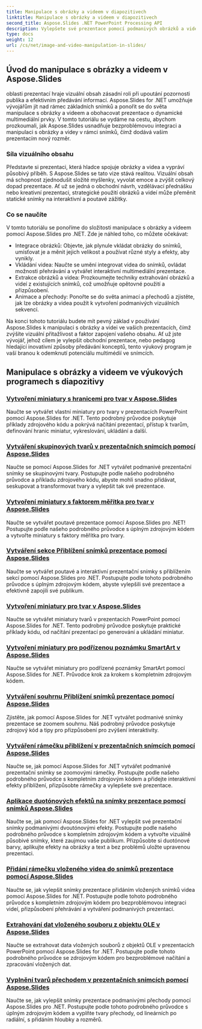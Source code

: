 ```yaml
---
title: Manipulace s obrázky a videem v diapozitivech
linktitle: Manipulace s obrázky a videem v diapozitivech
second_title: Aspose.Slides .NET PowerPoint Processing API
description: Vylepšete své prezentace pomocí podmanivých obrázků a videí pomocí Aspose.Slides for .NET. Naučte se krok za krokem, jak manipulovat s obrázky a videy v rámci snímků, abyste získali vizuálně poutavý obsah.
type: docs
weight: 12
url: /cs/net/image-and-video-manipulation-in-slides/
---
```


## Úvod do manipulace s obrázky a videem v Aspose.Slides

oblasti prezentací hraje vizuální obsah zásadní roli při upoutání pozornosti publika a efektivním předávání informací. Aspose.Slides for .NET umožňuje vývojářům jít nad rámec základních snímků a ponořit se do světa manipulace s obrázky a videem a obohacovat prezentace o dynamické multimediální prvky. V tomto tutoriálu se vydáme na cestu, abychom prozkoumali, jak Aspose.Slides usnadňuje bezproblémovou integraci a manipulaci s obrázky a videy v rámci snímků, čímž dodává vašim prezentacím nový rozměr.

### Síla vizuálního obsahu

Představte si prezentaci, která hladce spojuje obrázky a videa a vypráví působivý příběh. S Aspose.Slides se tato vize stává realitou. Vizuální obsah má schopnost zjednodušit složité myšlenky, vyvolat emoce a zvýšit celkový dopad prezentace. Ať už se jedná o obchodní návrh, vzdělávací přednášku nebo kreativní prezentaci, strategické použití obrázků a videí může přeměnit statické snímky na interaktivní a poutavé zážitky.

### Co se naučíte

V tomto tutoriálu se ponoříme do složitosti manipulace s obrázky a videem pomocí Aspose.Slides pro .NET. Zde je náhled toho, co můžete očekávat:

- Integrace obrázků: Objevte, jak plynule vkládat obrázky do snímků, umísťovat je a měnit jejich velikost a používat různé styly a efekty, aby vynikly.
- Vkládání videa: Naučte se umění integrovat videa do snímků, ovládat možnosti přehrávání a vytvářet interaktivní multimediální prezentace.
- Extrakce obrázků a videa: Prozkoumejte techniky extrahování obrázků a videí z existujících snímků, což umožňuje opětovné použití a přizpůsobení.
- Animace a přechody: Ponořte se do světa animací a přechodů a zjistěte, jak lze obrázky a videa použít k vytvoření podmanivých vizuálních sekvencí.

Na konci tohoto tutoriálu budete mít pevný základ v používání Aspose.Slides k manipulaci s obrázky a videi ve vašich prezentacích, čímž zvýšíte vizuální přitažlivost a faktor zapojení vašeho obsahu. Ať už jste vývojář, jehož cílem je vylepšit obchodní prezentace, nebo pedagog hledající inovativní způsoby předávání konceptů, tento výukový program je vaší branou k odemknutí potenciálu multimédií ve snímcích.


## Manipulace s obrázky a videem ve výukových programech s diapozitivy
### [Vytvoření miniatury s hranicemi pro tvar v Aspose.Slides](./creating-thumbnail-bounds-shape/)
Naučte se vytvářet vlastní miniatury pro tvary v prezentacích PowerPoint pomocí Aspose.Slides for .NET. Tento podrobný průvodce poskytuje příklady zdrojového kódu a pokrývá načítání prezentací, přístup k tvarům, definování hranic miniatur, vykreslování, ukládání a další.
### [Vytváření skupinových tvarů v prezentačních snímcích pomocí Aspose.Slides](./creating-group-shapes/)
Naučte se pomocí Aspose.Slides for .NET vytvářet podmanivé prezentační snímky se skupinovými tvary. Postupujte podle našeho podrobného průvodce a příkladu zdrojového kódu, abyste mohli snadno přidávat, seskupovat a transformovat tvary a vylepšit tak své prezentace.
### [Vytvoření miniatury s faktorem měřítka pro tvar v Aspose.Slides](./creating-thumbnail-scaling-factor-shape/)
Naučte se vytvářet poutavé prezentace pomocí Aspose.Slides pro .NET! Postupujte podle našeho podrobného průvodce s úplným zdrojovým kódem a vytvořte miniatury s faktory měřítka pro tvary.
### [Vytváření sekce Přiblížení snímků prezentace pomocí Aspose.Slides](./creating-section-zoom/)
Naučte se vytvářet poutavé a interaktivní prezentační snímky s přiblížením sekcí pomocí Aspose.Slides pro .NET. Postupujte podle tohoto podrobného průvodce s úplným zdrojovým kódem, abyste vylepšili své prezentace a efektivně zapojili své publikum.
### [Vytvoření miniatury pro tvar v Aspose.Slides](./creating-thumbnail-shape/)
Naučte se vytvářet miniatury tvarů v prezentacích PowerPoint pomocí Aspose.Slides for .NET. Tento podrobný průvodce poskytuje praktické příklady kódu, od načítání prezentací po generování a ukládání miniatur.
### [Vytvoření miniatury pro podřízenou poznámku SmartArt v Aspose.Slides](./creating-thumbnail-smartart-child-note/)
Naučte se vytvářet miniatury pro podřízené poznámky SmartArt pomocí Aspose.Slides for .NET. Průvodce krok za krokem s kompletním zdrojovým kódem.
### [Vytváření souhrnu Přiblížení snímků prezentace pomocí Aspose.Slides](./creating-summary-zoom/)
Zjistěte, jak pomocí Aspose.Slides for .NET vytvářet podmanivé snímky prezentace se zoomem souhrnu. Náš podrobný průvodce poskytuje zdrojový kód a tipy pro přizpůsobení pro zvýšení interaktivity.
### [Vytváření rámečku přiblížení v prezentačních snímcích pomocí Aspose.Slides](./creating-zoom-frame/)
Naučte se, jak pomocí Aspose.Slides for .NET vytvářet podmanivé prezentační snímky se zoomovými rámečky. Postupujte podle našeho podrobného průvodce s kompletním zdrojovým kódem a přidejte interaktivní efekty přiblížení, přizpůsobte rámečky a vylepšete své prezentace.
### [Aplikace duotónových efektů na snímky prezentace pomocí snímků Aspose.Slides](./applying-duotone-effects/)
Naučte se, jak pomocí Aspose.Slides for .NET vylepšit své prezentační snímky podmanivými dvoutónovými efekty. Postupujte podle našeho podrobného průvodce s kompletním zdrojovým kódem a vytvořte vizuálně působivé snímky, které zaujmou vaše publikum. Přizpůsobte si duotónové barvy, aplikujte efekty na obrázky a text a bez problémů uložte upravenou prezentaci.
### [Přidání rámečku vloženého videa do snímků prezentace pomocí Aspose.Slides](./adding-embedded-video-frame/)
Naučte se, jak vylepšit snímky prezentace přidáním vložených snímků videa pomocí Aspose.Slides for .NET. Postupujte podle tohoto podrobného průvodce s kompletním zdrojovým kódem pro bezproblémovou integraci videí, přizpůsobení přehrávání a vytváření podmanivých prezentací.
### [Extrahování dat vloženého souboru z objektu OLE v Aspose.Slides](./extracting-embedded-file-data-ole-object/)
Naučte se extrahovat data vložených souborů z objektů OLE v prezentacích PowerPoint pomocí Aspose.Slides for .NET. Postupujte podle tohoto podrobného průvodce se zdrojovým kódem pro bezproblémové načítání a zpracování vložených dat.
### [Vyplnění tvarů přechodem v prezentačních snímcích pomocí Aspose.Slides](./filling-shapes-gradient/)
Naučte se, jak vylepšit snímky prezentace podmanivými přechody pomocí Aspose.Slides pro .NET. Postupujte podle tohoto podrobného průvodce s úplným zdrojovým kódem a vyplňte tvary přechody, od lineárních po radiální, s přidáním hloubky a rozměrů.